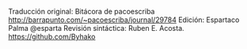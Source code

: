 Traducción original: Bitácora de pacoescriba http://barrapunto.com/~pacoescriba/journal/29784
Edición: Espartaco Palma @esparta
Revisión sintáctica: Ruben E. Acosta. https://github.com/Byhako